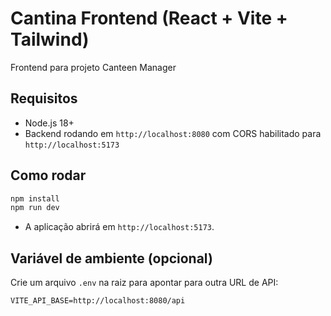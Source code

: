 
# Cantina Frontend (React + Vite + Tailwind)

Frontend para projeto Canteen Manager

## Requisitos
- Node.js 18+
- Backend rodando em `http://localhost:8080` com CORS habilitado para `http://localhost:5173`

## Como rodar
```bash
npm install
npm run dev
```
- A aplicação abrirá em `http://localhost:5173`.

## Variável de ambiente (opcional)
Crie um arquivo `.env` na raiz para apontar para outra URL de API:
```
VITE_API_BASE=http://localhost:8080/api
```

